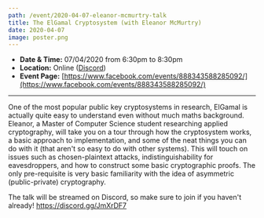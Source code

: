 ```yaml
---
path: /event/2020-04-07-eleanor-mcmurtry-talk
title: The ElGamal Cryptosystem (with Eleanor McMurtry)
date: 2020-04-07
image: poster.png
---
```


- **Date & Time:** 07/04/2020 from 6:30pm to 8:30pm
- **Location:** Online ([Discord](https://discord.gg/JmXrDF7))
- **Event Page:** [https://www.facebook.com/events/888343588285092/](https://www.facebook.com/events/888343588285092/)

---

One of the most popular public key cryptosystems in research, ElGamal is actually quite easy to understand even without much maths background. Eleanor, a Master of Computer Science student researching applied cryptography, will take you on a tour through how the cryptosystem works, a basic approach to implementation, and some of the neat things you can do with it (that aren't so easy to do with other systems). This will touch on issues such as chosen-plaintext attacks, indistinguishability for eavesdroppers, and how to construct some basic cryptographic proofs. The only pre-requisite is very basic familiarity with the idea of asymmetric (public-private) cryptography.

The talk will be streamed on Discord, so make sure to join if you haven't already! https://discord.gg/JmXrDF7
